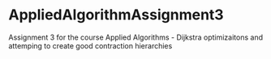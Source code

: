 # AppliedAlgorithmAssignment3

Assignment 3 for the course Applied Algorithms - Dijkstra optimizaitons and attemping to create good contraction hierarchies
